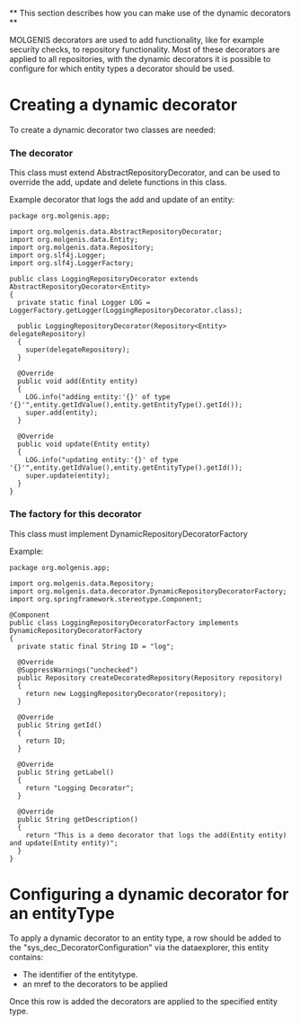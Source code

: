 **
This section describes how you can make use of the dynamic decorators
**

MOLGENIS decorators are used to add functionality, like for example security checks, to repository functionality.
Most of these decorators are applied to all repositories, with the dynamic decorators it is possible to configure for which entity types a decorator should be used.

# Creating a dynamic decorator
To create a dynamic decorator two classes are needed:
### The decorator
This class must extend AbstractRepositoryDecorator, and can be used to override the add, update and delete functions in this class.

Example decorator that logs the add and update of an entity:
```
package org.molgenis.app;

import org.molgenis.data.AbstractRepositoryDecorator;
import org.molgenis.data.Entity;
import org.molgenis.data.Repository;
import org.slf4j.Logger;
import org.slf4j.LoggerFactory;
  
public class LoggingRepositoryDecorator extends AbstractRepositoryDecorator<Entity>
{
  private static final Logger LOG = LoggerFactory.getLogger(LoggingRepositoryDecorator.class);

  public LoggingRepositoryDecorator(Repository<Entity> delegateRepository)
  {
    super(delegateRepository);
  }

  @Override
  public void add(Entity entity)
  {
    LOG.info("adding entity:'{}' of type '{}'",entity.getIdValue(),entity.getEntityType().getId());
    super.add(entity);
  }

  @Override
  public void update(Entity entity)
  {
    LOG.info("updating entity:'{}' of type '{}'",entity.getIdValue(),entity.getEntityType().getId());
    super.update(entity);
  }
}
```

### The factory for this decorator
This class must implement DynamicRepositoryDecoratorFactory

Example:
```$xslt
package org.molgenis.app;
  
import org.molgenis.data.Repository;
import org.molgenis.data.decorator.DynamicRepositoryDecoratorFactory;
import org.springframework.stereotype.Component;
  
@Component
public class LoggingRepositoryDecoratorFactory implements DynamicRepositoryDecoratorFactory
{
  private static final String ID = "log";

  @Override
  @SuppressWarnings("unchecked")
  public Repository createDecoratedRepository(Repository repository)
  {
    return new LoggingRepositoryDecorator(repository);
  }
  
  @Override
  public String getId()
  {
    return ID;
  }
      
  @Override
  public String getLabel()
  { 
    return "Logging Decorator";
  }
  
  @Override
  public String getDescription()
  {
    return "This is a demo decorator that logs the add(Entity entity) and update(Entity entity)";
  }
}
```

# Configuring a dynamic decorator for an entityType
To apply a dynamic decorator to an entity type, a row should be added to the "sys_dec_DecoratorConfiguration" via the dataexplorer, this entity contains:
- The identifier of the entitytype. 
- an mref to the decorators to be applied

Once this row is added the decorators are applied to the specified entity type.